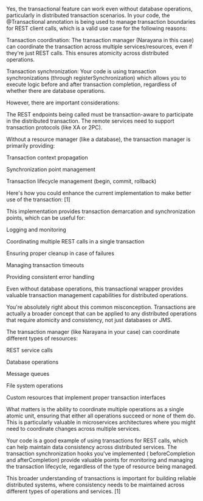 Yes, the transactional feature can work even without database operations, particularly in distributed transaction scenarios. In your code, the @Transactional annotation is being used to manage transaction boundaries for REST client calls, which is a valid use case for the following reasons:

Transaction coordination: The transaction manager (Narayana in this case) can coordinate the transaction across multiple services/resources, even if they're just REST calls. This ensures atomicity across distributed operations.

Transaction synchronization: Your code is using transaction synchronizations (through registerSynchronization) which allows you to execute logic before and after transaction completion, regardless of whether there are database operations.

However, there are important considerations:

The REST endpoints being called must be transaction-aware to participate in the distributed transaction. The remote services need to support transaction protocols (like XA or 2PC).

Without a resource manager (like a database), the transaction manager is primarily providing:

Transaction context propagation

Synchronization point management

Transaction lifecycle management (begin, commit, rollback)

Here's how you could enhance the current implementation to make better use of the transaction: [1]

This implementation provides transaction demarcation and synchronization points, which can be useful for:

Logging and monitoring

Coordinating multiple REST calls in a single transaction

Ensuring proper cleanup in case of failures

Managing transaction timeouts

Providing consistent error handling

Even without database operations, this transactional wrapper provides valuable transaction management capabilities for distributed operations.

You're absolutely right about this common misconception. Transactions are actually a broader concept that can be applied to any distributed operations that require atomicity and consistency, not just databases or JMS.

The transaction manager (like Narayana in your case) can coordinate different types of resources:

REST service calls

Database operations

Message queues

File system operations

Custom resources that implement proper transaction interfaces

What matters is the ability to coordinate multiple operations as a single atomic unit, ensuring that either all operations succeed or none of them do. This is particularly valuable in microservices architectures where you might need to coordinate changes across multiple services.

Your code is a good example of using transactions for REST calls, which can help maintain data consistency across distributed services. The transaction synchronization hooks you've implemented ( beforeCompletion and afterCompletion) provide valuable points for monitoring and managing the transaction lifecycle, regardless of the type of resource being managed.

This broader understanding of transactions is important for building reliable distributed systems, where consistency needs to be maintained across different types of operations and services. [1]

